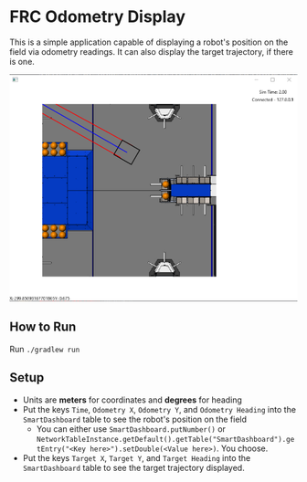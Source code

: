 # FRC Odometry Display

This is a simple application capable of displaying a robot's position on the field via odometry readings. 
It can also display the target trajectory, if there is one.

![Screenshot](https://github.com/StephenWelch/frc-odom-display/raw/master/screenshot.png)
## How to Run
Run `./gradlew run`

## Setup
- Units are **meters** for coordinates and **degrees** for heading
- Put the keys `Time`, `Odometry X`, `Odometry Y`, and `Odometry Heading` into the `SmartDashboard` table to see the robot's position on the field
  - You can either use `SmartDashboard.putNumber()` or `NetworkTableInstance.getDefault().getTable("SmartDashboard").getEntry("<Key here>").setDouble(<Value here>)`.
    You choose. 
- Put the keys `Target X`, `Target Y`, and `Target Heading` into the `SmartDashboard` table to see the target trajectory displayed.

